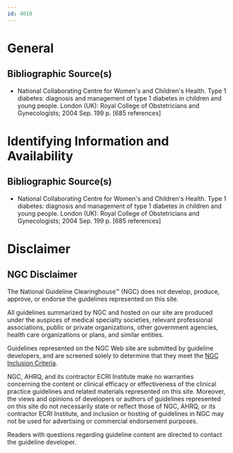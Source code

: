 ```yaml
---
id: 4010
---
```


# General

## Bibliographic Source(s)

- National Collaborating Centre for Women's and Children's Health. Type 1 diabetes: diagnosis and management of type 1 diabetes in children and young people. London (UK): Royal College of Obstetricians and Gynecologists; 2004 Sep. 199 p. [685 references]

# Identifying Information and Availability

## Bibliographic Source(s)

- National Collaborating Centre for Women's and Children's Health. Type 1 diabetes: diagnosis and management of type 1 diabetes in children and young people. London (UK): Royal College of Obstetricians and Gynecologists; 2004 Sep. 199 p. [685 references]

# Disclaimer

## NGC Disclaimer

The National Guideline Clearinghouse™ (NGC) does not develop, produce, approve, or endorse the guidelines represented on this site.

All guidelines summarized by NGC and hosted on our site are produced under the auspices of medical specialty societies, relevant professional associations, public or private organizations, other government agencies, health care organizations or plans, and similar entities.

Guidelines represented on the NGC Web site are submitted by guideline developers, and are screened solely to determine that they meet the [NGC Inclusion Criteria](/help-and-about/summaries/inclusion-criteria).

NGC, AHRQ, and its contractor ECRI Institute make no warranties concerning the content or clinical efficacy or effectiveness of the clinical practice guidelines and related materials represented on this site. Moreover, the views and opinions of developers or authors of guidelines represented on this site do not necessarily state or reflect those of NGC, AHRQ, or its contractor ECRI Institute, and inclusion or hosting of guidelines in NGC may not be used for advertising or commercial endorsement purposes.

Readers with questions regarding guideline content are directed to contact the guideline developer.

